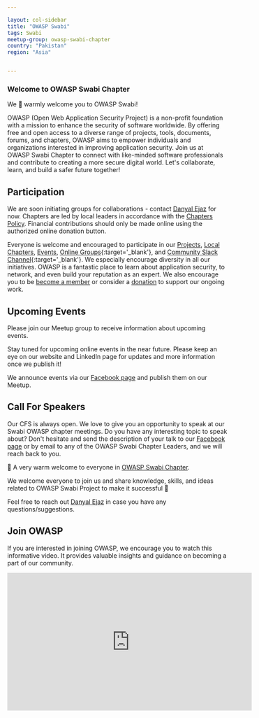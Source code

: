 ```yaml
---

layout: col-sidebar
title: "OWASP Swabi"
tags: Swabi
meetup-group: owasp-swabi-chapter
country: "Pakistan"
region: "Asia"


---
```


### Welcome to OWASP Swabi Chapter

We 👋 warmly welcome you to OWASP Swabi! 

OWASP (Open Web Application Security Project) is a non-profit foundation with a mission to enhance the security of software worldwide. By offering free and open access to a diverse range of projects, tools, documents, forums, and chapters, OWASP aims to empower individuals and organizations interested in improving application security. Join us at OWASP Swabi Chapter to connect with like-minded software professionals and contribute to creating a more secure digital world.
Let's collaborate, learn, and build a safer future together!

## Participation
We are soon initiating groups for collaborations - contact [Danyal Ejaz](mailto:danyal.ejaz@owasp.org) for now. 
Chapters are led by local leaders in accordance with the [Chapters Policy](/www-policy/operational/chapters). 
Financial contributions should only be made online using the authorized online donation button. 

Everyone is welcome and encouraged to participate in our [Projects](/projects/), [Local Chapters](/chapters/), [Events](/events/), [Online Groups](https://groups.google.com/a/owasp.com/){:target='_blank'}, and [Community Slack Channel](https://owasp.slack.com/){:target='_blank'}. We especially encourage diversity in all our initiatives. OWASP is a fantastic place to learn about application security, to network, and even build your reputation as an expert. We also encourage you to be [become a member](/membership/) or consider a [donation](/donate/) to support our ongoing work.

## Upcoming Events

Please join our Meetup group to receive information about upcoming events.


Stay tuned for upcoming online events in the near future. 
Please keep an eye on our website and LinkedIn page for updates and more information once we publish it!

We announce events via our [Facebook page](https://www.facebook.com/owaspswabi/) and publish them on our Meetup.

## Call For Speakers
Our CFS is always open. We love to give you an opportunity to speak at our Swabi OWASP chapter meetings.
Do you have any interesting topic to speak about? Don't hesitate and send the description of your talk to our 
[Facebook page](https://www.facebook.com/owaspswabi/) or by email to any of the OWASP Swabi Chapter Leaders, 
and we will reach back to you.

👋 A very warm welcome to everyone in [OWASP Swabi Chapter](https://owasp.org/www-chapter-swabi/).

We welcome everyone to join us and share knowledge, skills, and ideas related to OWASP Swabi Project to make it successful 🙂

Feel free to reach out [Danyal Ejaz](mailto:danyal.ejaz@owasp.org) in case you have any questions/suggestions.

## Join OWASP 
If you are interested in joining OWASP, we encourage you to watch this informative video. It provides valuable insights and guidance on becoming a part of our community.

<iframe width="560" height="315" src="https://www.youtube.com/embed/T2tlcZsYtko" frameborder="0" allow="accelerometer; autoplay; clipboard-write; encrypted-media; gyroscope; picture-in-picture" allowfullscreen></iframe>

